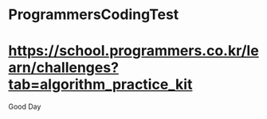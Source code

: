 # ProgrammersCodingTest
# https://school.programmers.co.kr/learn/challenges?tab=algorithm_practice_kit
Good Day
